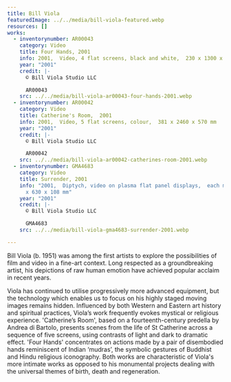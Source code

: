 ```yaml
---
title: Bill Viola
featuredImage: ../../media/bill-viola-featured.webp
resources: []
works:
  - inventorynumber: AR00043
    category: Video
    title: Four Hands, 2001
    info: 2001,  Video, 4 flat screens, black and white,  230 x 1300 x 205 mm
    year: "2001"
    credit: |-
      © Bill Viola Studio LLC

      AR00043
    src: ../../media/bill-viola-ar00043-four-hands-2001.webp
  - inventorynumber: AR00042
    category: Video
    title: Catherine's Room,  2001
    info: 2001,  Video, 5 flat screens, colour,  381 x 2460 x 570 mm
    year: "2001"
    credit: |-
      © Bill Viola Studio LLC

      AR00042
    src: ../../media/bill-viola-ar00042-catherines-room-2001.webp
  - inventorynumber: GMA4683
    category: Video
    title: Surrender, 2001
    info: "2001,  Diptych, video on plasma flat panel displays,  each monitor: 1030
      x 630 x 108 mm"
    year: "2001"
    credit: |-
      © Bill Viola Studio LLC

      GMA4683
    src: ../../media/bill-viola-gma4683-surrender-2001.webp

---
```


Bill Viola (b. 1951) was among the first artists to explore the possibilities of film and video in a fine-art context. Long respected as a groundbreaking artist, his depictions of raw human emotion have achieved popular acclaim in recent years.

Viola has continued to utilise progressively more advanced equipment, but the technology which enables us to focus on his highly staged moving images remains hidden. Influenced by both Western and Eastern art history and spiritual practices, Viola’s work frequently evokes mystical or religious experience. 'Catherine’s Room', based on a fourteenth-century predella by Andrea di Bartolo, presents scenes from the life of St Catherine across a sequence of five screens, using contrasts of light and dark to dramatic effect. 'Four Hands' concentrates on actions made by a pair of disembodied hands reminiscent of Indian ‘mudras’, the symbolic gestures of Buddhist and Hindu religious iconography. Both works are characteristic of Viola's more intimate works as opposed to his monumental projects dealing with the universal themes of birth, death and regeneration.